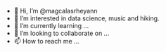 - 👋 Hi, I’m @magcalasrheyann
- 👀 I’m interested in data science, music and hiking.
- 🌱 I’m currently learning ...
- 💞️ I’m looking to collaborate on ...
- 📫 How to reach me ...

<!---
magcalasrheyann/magcalasrheyann is a ✨ special ✨ repository because its `README.md` (this file) appears on your GitHub profile.
You can click the Preview link to take a look at your changes.
--->
